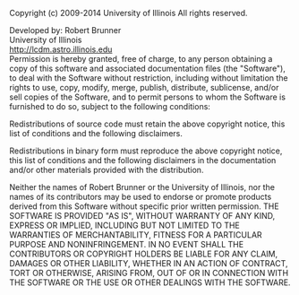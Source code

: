Copyright (c) 2009-2014 University of Illinois
All rights reserved.

Developed by: 	Robert Brunner  
                University of Illinois  
                http://lcdm.astro.illinois.edu  
Permission is hereby granted, free of charge, to any person obtaining a copy of this software and associated documentation files (the "Software"), to deal with the Software without restriction, including without limitation the rights to use, copy, modify, merge, publish, distribute, sublicense, and/or sell copies of the Software, and to permit persons to whom the Software is furnished to do so, subject to the following conditions:  

Redistributions of source code must retain the above copyright notice, this list of conditions and the following disclaimers.

Redistributions in binary form must reproduce the above copyright notice, this list of conditions and the following disclaimers in the documentation and/or other materials provided with the distribution.

Neither the names of Robert Brunner or the University of Illinois, nor the names of its contributors may be used to endorse or promote products derived from this Software without specific prior written permission.
THE SOFTWARE IS PROVIDED "AS IS", WITHOUT WARRANTY OF ANY KIND, EXPRESS OR IMPLIED, INCLUDING BUT NOT LIMITED TO THE WARRANTIES OF MERCHANTABILITY, FITNESS FOR A PARTICULAR PURPOSE AND NONINFRINGEMENT. IN NO EVENT SHALL THE CONTRIBUTORS OR COPYRIGHT HOLDERS BE LIABLE FOR ANY CLAIM, DAMAGES OR OTHER LIABILITY, WHETHER IN AN ACTION OF CONTRACT, TORT OR OTHERWISE, ARISING FROM, OUT OF OR IN CONNECTION WITH THE SOFTWARE OR THE USE OR OTHER DEALINGS WITH THE SOFTWARE.
